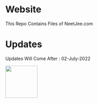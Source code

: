 # Website
This Repo Contains Files of NeetJee.com

# Updates 
Updates Will Come After : 02-July-2022

<img src="man/figures/countdown.gif" width="100px" align="center">

